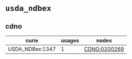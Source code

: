 # `usda_ndbex`

## cdno

| curie           |   usages | nodes                                                       |
|-----------------|----------|-------------------------------------------------------------|
| USDA_NDBex:1347 |        1 | [CDNO:0200269](http://purl.obolibrary.org/obo/CDNO_0200269) |

